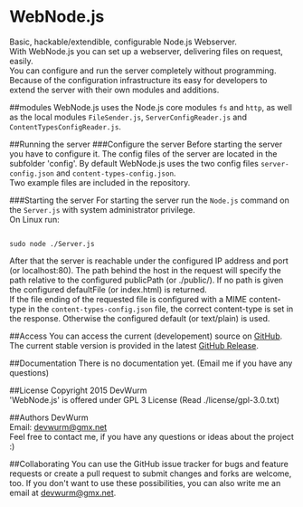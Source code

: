 # WebNode.js
Basic, hackable/extendible, configurable Node.js Webserver.<br>
With WebNode.js you can set up a webserver, delivering files on request, easily.<br>
You can configure and run the server completely without programming.<br>
Because of the configuration infrastructure its easy for developers to extend the
server with their own
modules and additions.

##modules
WebNode.js uses the Node.js core modules <code>fs</code> and <code>http</code>, as well
as the local modules <code>FileSender.js</code>, <code>ServerConfigReader.js</code> and
<code>ContentTypesConfigReader.js</code>.

##Running the server
###Configure the server
Before starting the server you have to configure it. The config files of the server are
located in the subfolder 'config'. By default WebNode.js uses the two config files
<code>server-config.json</code> and <code>content-types-config.json</code>.<br>
Two example files are included in the repository.

###Starting the server
For starting the server run the <code>Node.js</code> command on the <code>Server.js</code>
with system administrator privilege.<br>
On Linux run:
<pre><code>
sudo node ./Server.js
</code></pre>
After that the server is reachable under the configured IP address and port (or localhost:80). The path behind the
host in the request will specify the path relative to the configured publicPath (or ./public/). If no path
is given the configured defaultFile (or index.html) is returned.<br>
If the file ending of the requested file is configured with a MIME content-type in the
<code>content-types-config.json</code> file, the correct content-type is set in the response. Otherwise the
configured default (or text/plain) is used.

##Access
You can access the current (developement) source on <a href="https://github.com/DevWurm/WebNode.js/">GitHub</a>. The
current stable version is provided in the latest <a href="https://github.com/DevWurm/WebNode.js/releases">GitHub Release</a>.

##Documentation
There is no documentation yet. (Email me if you have any questions)

##License
Copyright 2015 DevWurm<br>
'WebNode.js' is offered under GPL 3 License (Read ./license/gpl-3.0.txt)

##Authors
DevWurm<br>
Email: <a href='mailto:devwurm@gmx.net'>devwurm@gmx.net</a><br>
Feel free to contact me, if you have any questions or ideas about the project :)

##Collaborating
You can use the GitHub issue tracker for bugs and feature requests or create a pull request to submit
changes and forks are welcome, too.
If you don't want to use these possibilities, you can also write me an email at
<a href='mailto:devwurm@gmx.net'>devwurm@gmx.net</a>.
